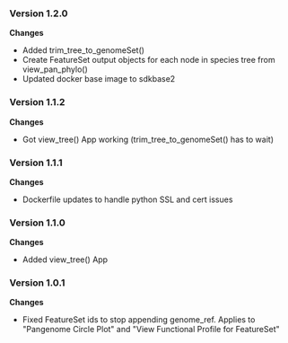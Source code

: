 ### Version 1.2.0
__Changes__
- Added trim_tree_to_genomeSet()
- Create FeatureSet output objects for each node in species tree from view_pan_phylo()
- Updated docker base image to sdkbase2

### Version 1.1.2
__Changes__
- Got view_tree() App working (trim_tree_to_genomeSet() has to wait)

### Version 1.1.1
__Changes__
- Dockerfile updates to handle python SSL and cert issues

### Version 1.1.0
__Changes__
- Added view_tree() App

### Version 1.0.1
__Changes__
- Fixed FeatureSet ids to stop appending genome_ref.  Applies to "Pangenome Circle Plot" and "View Functional Profile for FeatureSet"

